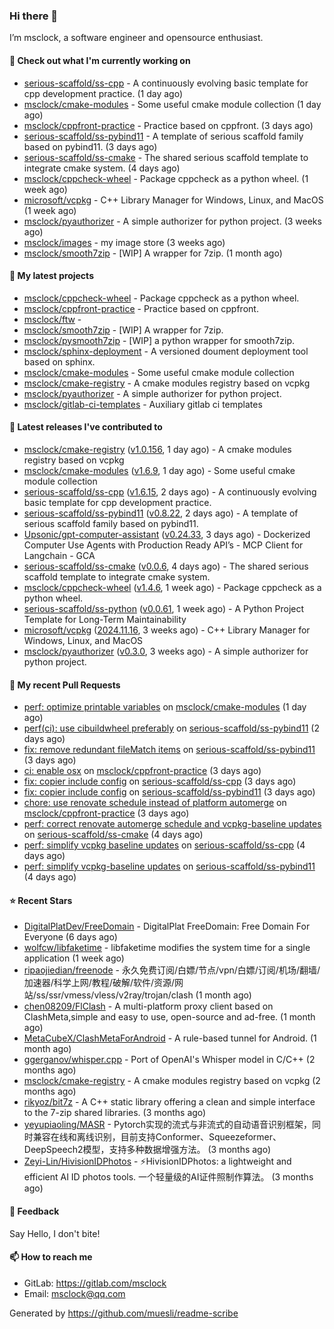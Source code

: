 ### Hi there 👋

I’m msclock, a software engineer and opensource enthusiast.

#### 👷 Check out what I'm currently working on

- [serious-scaffold/ss-cpp](https://github.com/serious-scaffold/ss-cpp) - A continuously evolving basic template for cpp development practice. (1 day ago)
- [msclock/cmake-modules](https://github.com/msclock/cmake-modules) - Some useful cmake module collection (1 day ago)
- [msclock/cppfront-practice](https://github.com/msclock/cppfront-practice) - Practice based on cppfront. (3 days ago)
- [serious-scaffold/ss-pybind11](https://github.com/serious-scaffold/ss-pybind11) - A template of serious scaffold family based on pybind11. (3 days ago)
- [serious-scaffold/ss-cmake](https://github.com/serious-scaffold/ss-cmake) - The shared serious scaffold template to integrate cmake system. (4 days ago)
- [msclock/cppcheck-wheel](https://github.com/msclock/cppcheck-wheel) - Package cppcheck as a python wheel. (1 week ago)
- [microsoft/vcpkg](https://github.com/microsoft/vcpkg) - C&#43;&#43; Library Manager for Windows, Linux, and MacOS (1 week ago)
- [msclock/pyauthorizer](https://github.com/msclock/pyauthorizer) - A simple authorizer for python project. (3 weeks ago)
- [msclock/images](https://github.com/msclock/images) - my image store (3 weeks ago)
- [msclock/smooth7zip](https://github.com/msclock/smooth7zip) - [WIP] A wrapper for 7zip. (1 month ago)

#### 🌱 My latest projects

- [msclock/cppcheck-wheel](https://github.com/msclock/cppcheck-wheel) - Package cppcheck as a python wheel.
- [msclock/cppfront-practice](https://github.com/msclock/cppfront-practice) - Practice based on cppfront.
- [msclock/ftw](https://github.com/msclock/ftw) - 
- [msclock/smooth7zip](https://github.com/msclock/smooth7zip) - [WIP] A wrapper for 7zip.
- [msclock/pysmooth7zip](https://github.com/msclock/pysmooth7zip) - [WIP] a python wrapper for smooth7zip.
- [msclock/sphinx-deployment](https://github.com/msclock/sphinx-deployment) - A versioned doument deployment tool based on sphinx.
- [msclock/cmake-modules](https://github.com/msclock/cmake-modules) - Some useful cmake module collection
- [msclock/cmake-registry](https://github.com/msclock/cmake-registry) - A cmake modules registry based on vcpkg
- [msclock/pyauthorizer](https://github.com/msclock/pyauthorizer) - A simple authorizer for python project.
- [msclock/gitlab-ci-templates](https://github.com/msclock/gitlab-ci-templates) - Auxiliary gitlab ci templates

#### 🔭 Latest releases I've contributed to

- [msclock/cmake-registry](https://github.com/msclock/cmake-registry) ([v1.0.156](https://github.com/msclock/cmake-registry/releases/tag/v1.0.156), 1 day ago) - A cmake modules registry based on vcpkg
- [msclock/cmake-modules](https://github.com/msclock/cmake-modules) ([v1.6.9](https://github.com/msclock/cmake-modules/releases/tag/v1.6.9), 1 day ago) - Some useful cmake module collection
- [serious-scaffold/ss-cpp](https://github.com/serious-scaffold/ss-cpp) ([v1.6.15](https://github.com/serious-scaffold/ss-cpp/releases/tag/v1.6.15), 2 days ago) - A continuously evolving basic template for cpp development practice.
- [serious-scaffold/ss-pybind11](https://github.com/serious-scaffold/ss-pybind11) ([v0.8.22](https://github.com/serious-scaffold/ss-pybind11/releases/tag/v0.8.22), 2 days ago) - A template of serious scaffold family based on pybind11.
- [Upsonic/gpt-computer-assistant](https://github.com/Upsonic/gpt-computer-assistant) ([v0.24.33](https://github.com/Upsonic/gpt-computer-assistant/releases/tag/v0.24.33), 3 days ago) - Dockerized Computer Use Agents with Production Ready API’s - MCP Client for Langchain - GCA
- [serious-scaffold/ss-cmake](https://github.com/serious-scaffold/ss-cmake) ([v0.0.6](https://github.com/serious-scaffold/ss-cmake/releases/tag/v0.0.6), 4 days ago) - The shared serious scaffold template to integrate cmake system.
- [msclock/cppcheck-wheel](https://github.com/msclock/cppcheck-wheel) ([v1.4.6](https://github.com/msclock/cppcheck-wheel/releases/tag/v1.4.6), 1 week ago) - Package cppcheck as a python wheel.
- [serious-scaffold/ss-python](https://github.com/serious-scaffold/ss-python) ([v0.0.61](https://github.com/serious-scaffold/ss-python/releases/tag/v0.0.61), 1 week ago) - A Python Project Template for Long-Term Maintainability
- [microsoft/vcpkg](https://github.com/microsoft/vcpkg) ([2024.11.16](https://github.com/microsoft/vcpkg/releases/tag/2024.11.16), 3 weeks ago) - C&#43;&#43; Library Manager for Windows, Linux, and MacOS
- [msclock/pyauthorizer](https://github.com/msclock/pyauthorizer) ([v0.3.0](https://github.com/msclock/pyauthorizer/releases/tag/v0.3.0), 3 weeks ago) - A simple authorizer for python project.

#### 🔨 My recent Pull Requests

- [perf: optimize printable variables](https://github.com/msclock/cmake-modules/pull/132) on [msclock/cmake-modules](https://github.com/msclock/cmake-modules) (1 day ago)
- [perf(ci): use cibuildwheel preferably](https://github.com/serious-scaffold/ss-pybind11/pull/68) on [serious-scaffold/ss-pybind11](https://github.com/serious-scaffold/ss-pybind11) (2 days ago)
- [fix: remove redundant fileMatch items](https://github.com/serious-scaffold/ss-pybind11/pull/67) on [serious-scaffold/ss-pybind11](https://github.com/serious-scaffold/ss-pybind11) (3 days ago)
- [ci: enable osx](https://github.com/msclock/cppfront-practice/pull/40) on [msclock/cppfront-practice](https://github.com/msclock/cppfront-practice) (3 days ago)
- [fix: copier include config](https://github.com/serious-scaffold/ss-cpp/pull/420) on [serious-scaffold/ss-cpp](https://github.com/serious-scaffold/ss-cpp) (3 days ago)
- [fix: copier include config](https://github.com/serious-scaffold/ss-pybind11/pull/65) on [serious-scaffold/ss-pybind11](https://github.com/serious-scaffold/ss-pybind11) (3 days ago)
- [chore: use renovate schedule instead of platform automerge](https://github.com/msclock/cppfront-practice/pull/39) on [msclock/cppfront-practice](https://github.com/msclock/cppfront-practice) (3 days ago)
- [perf: correct renovate automerge schedule and vcpkg-baseline updates](https://github.com/serious-scaffold/ss-cmake/pull/8) on [serious-scaffold/ss-cmake](https://github.com/serious-scaffold/ss-cmake) (4 days ago)
- [perf: simplify vcpkg baseline updates](https://github.com/serious-scaffold/ss-cpp/pull/418) on [serious-scaffold/ss-cpp](https://github.com/serious-scaffold/ss-cpp) (4 days ago)
- [perf: simplify vcpkg-baseline updates](https://github.com/serious-scaffold/ss-pybind11/pull/64) on [serious-scaffold/ss-pybind11](https://github.com/serious-scaffold/ss-pybind11) (4 days ago)

#### ⭐ Recent Stars

- [DigitalPlatDev/FreeDomain](https://github.com/DigitalPlatDev/FreeDomain) - DigitalPlat FreeDomain: Free Domain For Everyone (6 days ago)
- [wolfcw/libfaketime](https://github.com/wolfcw/libfaketime) - libfaketime modifies the system time for a single application (1 week ago)
- [ripaojiedian/freenode](https://github.com/ripaojiedian/freenode) - 永久免费订阅/白嫖/节点/vpn/白嫖/订阅/机场/翻墙/加速器/科学上网/教程/破解/软件/资源/网站/ss/ssr/vmess/vless/v2ray/trojan/clash (1 month ago)
- [chen08209/FlClash](https://github.com/chen08209/FlClash) - A multi-platform proxy client based on ClashMeta,simple and easy to use, open-source and ad-free. (1 month ago)
- [MetaCubeX/ClashMetaForAndroid](https://github.com/MetaCubeX/ClashMetaForAndroid) - A rule-based tunnel for Android. (1 month ago)
- [ggerganov/whisper.cpp](https://github.com/ggerganov/whisper.cpp) - Port of OpenAI&#39;s Whisper model in C/C&#43;&#43; (2 months ago)
- [msclock/cmake-registry](https://github.com/msclock/cmake-registry) - A cmake modules registry based on vcpkg (2 months ago)
- [rikyoz/bit7z](https://github.com/rikyoz/bit7z) - A C&#43;&#43; static library offering a clean and simple interface to the 7-zip shared libraries. (3 months ago)
- [yeyupiaoling/MASR](https://github.com/yeyupiaoling/MASR) - Pytorch实现的流式与非流式的自动语音识别框架，同时兼容在线和离线识别，目前支持Conformer、Squeezeformer、DeepSpeech2模型，支持多种数据增强方法。 (3 months ago)
- [Zeyi-Lin/HivisionIDPhotos](https://github.com/Zeyi-Lin/HivisionIDPhotos) - ⚡️HivisionIDPhotos: a lightweight and efficient AI ID photos tools. 一个轻量级的AI证件照制作算法。 (3 months ago)

#### 💬 Feedback

Say Hello, I don't bite!

#### 📫 How to reach me

- GitLab: https://gitlab.com/msclock
- Email: msclock@qq.com

Generated by https://github.com/muesli/readme-scribe
